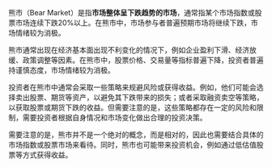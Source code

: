 熊市（Bear Market）是指**市场整体呈下跌趋势的市场**，通常指某个市场指数或股票市场连续下跌20%以上。在熊市中，市场参与者普遍预期市场将继续下跌，市场情绪较为消极。

熊市通常出现在经济基本面出现不利变化的情况下，例如企业盈利下滑、经济放缓、政策调整等因素。在熊市中，股票价格、交易量等指标普遍下降，投资者普遍持谨慎态度，市场情绪较为消极。

投资者在熊市中通常会采取一些策略来规避风险或获得收益。例如，他们可能会选择卖出股票、期货等资产，以避免其下跌带来的损失；或者采取融资卖空等策略，以获取股票或期货下跌的收益。但需要注意的是，这些策略都存在一定的风险和限制，需要投资者根据自身情况和市场变化做出合理的投资决策。

需要注意的是，熊市并不是一个绝对的概念，而是相对的，因此也需要结合具体的市场指数或股票市场来看待。同时，熊市也可能带来投资机会，例如通过低估值股票等方式获得收益。